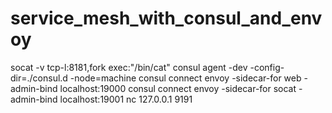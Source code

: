 # service_mesh_with_consul_and_envoy

socat -v tcp-l:8181,fork exec:"/bin/cat"
consul agent -dev -config-dir=./consul.d -node=machine
consul connect envoy -sidecar-for web -admin-bind localhost:19000
consul connect envoy -sidecar-for socat -admin-bind localhost:19001
nc 127.0.0.1 9191

